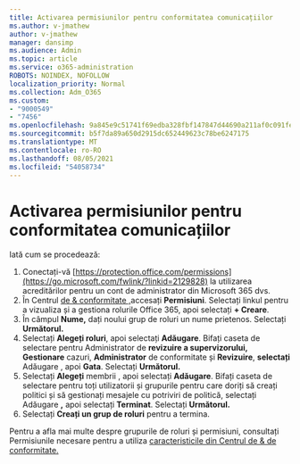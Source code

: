 ```yaml
---
title: Activarea permisiunilor pentru conformitatea comunicațiilor
ms.author: v-jmathew
author: v-jmathew
manager: dansimp
ms.audience: Admin
ms.topic: article
ms.service: o365-administration
ROBOTS: NOINDEX, NOFOLLOW
localization_priority: Normal
ms.collection: Adm_O365
ms.custom:
- "9000549"
- "7456"
ms.openlocfilehash: 9a845e9c51741f69edba328fbf147847d44690a211af0c091fe29733414f771b
ms.sourcegitcommit: b5f7da89a650d2915dc652449623c78be6247175
ms.translationtype: MT
ms.contentlocale: ro-RO
ms.lasthandoff: 08/05/2021
ms.locfileid: "54058734"
---
```

# <a name="enable-permissions-for-communication-compliance"></a>Activarea permisiunilor pentru conformitatea comunicațiilor

Iată cum se procedează:

1. Conectați-vă [https://protection.office.com/permissions](https://go.microsoft.com/fwlink/?linkid=2129828) la utilizarea acreditărilor pentru un cont de administrator din Microsoft 365 dvs.
2. În Centrul [de & conformitate ,](https://go.microsoft.com/fwlink/?linkid=2101341)accesați **Permisiuni**. Selectați linkul pentru a vizualiza și a gestiona rolurile Office 365, apoi selectați **\+ Creare**.
3. În câmpul **Nume,** dați noului grup de roluri un nume prietenos. Selectați **Următorul.**
4. Selectați **Alegeți roluri**, apoi selectați **Adăugare**. Bifați caseta de selectare pentru Administrator de **revizuire a supervizorului,** **Gestionare** cazuri, **Administrator** de conformitate și **Revizuire**, **selectați** Adăugare , apoi **Gata**. Selectați **Următorul.**
5. Selectați **Alegeți** membrii , apoi selectați **Adăugare**. Bifați caseta de selectare pentru toți utilizatorii și grupurile pentru care doriți să creați politici și să gestionați mesajele cu potriviri de politică, selectați Adăugare **,** apoi selectați **Terminat**. Selectați **Următorul.**
6. Selectați **Creați un grup de roluri** pentru a termina.

Pentru a afla mai multe despre grupurile de roluri și permisiuni, consultați Permisiunile necesare pentru a utiliza [caracteristicile din Centrul de & de conformitate.](https://go.microsoft.com/fwlink/?linkid=2114184)

